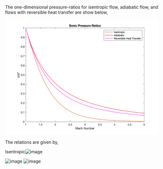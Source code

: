 The one-dimensional pressure-ratios for isentropic flow, adiabatic flow, and flows with reversible heat transfer are show below, 

<p align="center"><img src="SonicPressureRatios.png" alt="drawing" width="500"/></p>

The relations are given by, 

<span width="100px">Isentropic</span><img width="400" alt="image" src="https://user-images.githubusercontent.com/68218266/168738098-3c7fca72-2210-4caa-b01f-1906ff925398.png">

<img width="400" alt="image" src="https://user-images.githubusercontent.com/68218266/168738338-4664ad87-ca64-4d67-a1d1-169f0711f418.png"> 

<img margin-left="60px" width="150" alt="image" src="https://user-images.githubusercontent.com/68218266/168738443-e65b7b29-3c0f-4d40-8fff-a3b4031c63ee.png"> 



